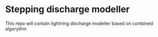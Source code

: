 # Stepping discharge modeller

This repo will contain lightning discharge modeller based on combined algorythm
